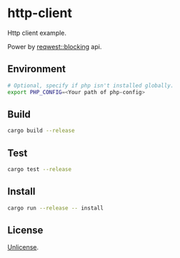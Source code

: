 # http-client

Http client example.

Power by [reqwest::blocking](https://docs.rs/reqwest/0.11.4/reqwest/blocking/index.html) api.

## Environment

```bash
# Optional, specify if php isn't installed globally.
export PHP_CONFIG=<Your path of php-config>
```

## Build

```bash
cargo build --release
```

## Test

```bash
cargo test --release
```

## Install

```bash
cargo run --release -- install
```

## License

[Unlicense](https://github.com/jmjoy/phper/blob/master/LICENSE).
